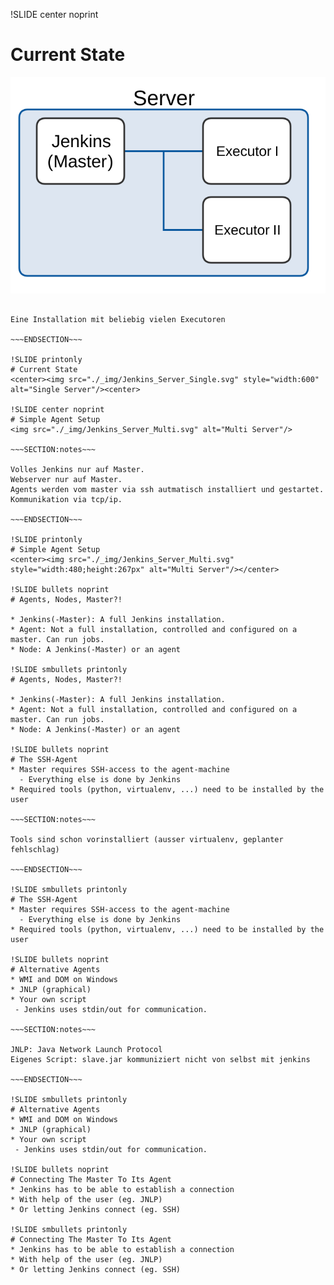 !SLIDE center noprint
# Current State
<img src="./_img/Jenkins_Server_Single.svg" alt="Single Server"/>

~~~SECTION:notes~~~

Eine Installation mit beliebig vielen Executoren

~~~ENDSECTION~~~

!SLIDE printonly
# Current State
<center><img src="./_img/Jenkins_Server_Single.svg" style="width:600" alt="Single Server"/><center>

!SLIDE center noprint
# Simple Agent Setup
<img src="./_img/Jenkins_Server_Multi.svg" alt="Multi Server"/>

~~~SECTION:notes~~~

Volles Jenkins nur auf Master.
Webserver nur auf Master.
Agents werden vom master via ssh autmatisch installiert und gestartet.
Kommunikation via tcp/ip.

~~~ENDSECTION~~~

!SLIDE printonly
# Simple Agent Setup
<center><img src="./_img/Jenkins_Server_Multi.svg" style="width:480;height:267px" alt="Multi Server"/></center>

!SLIDE bullets noprint
# Agents, Nodes, Master?!

* Jenkins(-Master): A full Jenkins installation.
* Agent: Not a full installation, controlled and configured on a master. Can run jobs.
* Node: A Jenkins(-Master) or an agent

!SLIDE smbullets printonly
# Agents, Nodes, Master?!

* Jenkins(-Master): A full Jenkins installation.
* Agent: Not a full installation, controlled and configured on a master. Can run jobs.
* Node: A Jenkins(-Master) or an agent

!SLIDE bullets noprint
# The SSH-Agent
* Master requires SSH-access to the agent-machine
  - Everything else is done by Jenkins
* Required tools (python, virtualenv, ...) need to be installed by the user

~~~SECTION:notes~~~

Tools sind schon vorinstalliert (ausser virtualenv, geplanter fehlschlag)

~~~ENDSECTION~~~

!SLIDE smbullets printonly
# The SSH-Agent
* Master requires SSH-access to the agent-machine
  - Everything else is done by Jenkins
* Required tools (python, virtualenv, ...) need to be installed by the user

!SLIDE bullets noprint
# Alternative Agents
* WMI and DOM on Windows
* JNLP (graphical)
* Your own script
 - Jenkins uses stdin/out for communication.

~~~SECTION:notes~~~

JNLP: Java Network Launch Protocol
Eigenes Script: slave.jar kommuniziert nicht von selbst mit jenkins

~~~ENDSECTION~~~

!SLIDE smbullets printonly
# Alternative Agents
* WMI and DOM on Windows
* JNLP (graphical)
* Your own script
 - Jenkins uses stdin/out for communication.

!SLIDE bullets noprint
# Connecting The Master To Its Agent
* Jenkins has to be able to establish a connection
* With help of the user (eg. JNLP)
* Or letting Jenkins connect (eg. SSH)

!SLIDE smbullets printonly
# Connecting The Master To Its Agent
* Jenkins has to be able to establish a connection
* With help of the user (eg. JNLP)
* Or letting Jenkins connect (eg. SSH)
